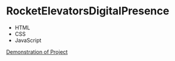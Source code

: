 # RocketElevatorsDigitalPresence

- HTML
- CSS
- JavaScript

[Demonstration of Project](https://www.youtube.com/watch?v=gzgBZI8fP_I)

